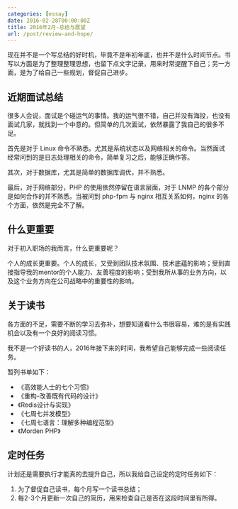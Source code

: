 ```yaml
---
categories: [essay]
date: 2016-02-28T00:00:00Z
title: 2016年2月-总结与展望
url: /post/review-and-hope/
---
```


现在并不是一个写总结的好时机，毕竟不是年初年底，也并不是什么时间节点。书写以方面是为了整理整理思想，也留下点文字记录，用来时常提醒下自己；另一方面，是为了给自己一些规划，督促自己进步。

<!--more-->

## 近期面试总结

很多人会说，面试是个碰运气的事情。我的运气很不错，自己并没有海投，也没有面试几家，就找到一个中意的。但简单的几次面试，依然暴露了我自己的很多不足。

首先是对于 Linux 命令不熟悉。尤其是系统状态以及网络相关的命令。当然面试经常问到的是日志处理相关的命令，简单复习之后，能够正确作答。

其次，对于数据库，尤其是简单的数据库调优，并不熟悉。

最后，对于网络部分，PHP 的使用依然停留在语言层面，对于 LNMP 的各个部分是如何合作的并不熟悉。当被问到 php-fpm 与 nginx 相互关系如何，nginx 的各个方面，依然是完全不了解。

## 什么更重要

对于初入职场的我而言，什么更重要呢？

个人的成长更重要。个人的成长，又受到团队技术氛围、技术底蕴的影响；受到直接指导我的mentor的个人能力、友善程度的影响；受到我所从事的业务方向，以及这个业务方向在公司战略中的重要性的影响。

## 关于读书

各方面的不足，需要不断的学习去弥补，想要知道看什么书很容易，难的是有实践机会以及有一个良好的阅读习惯。

我不是一个好读书的人，2016年接下来的时间，我希望自己能够完成一些阅读任务。

暂列书单如下：

* 《高效能人士的七个习惯》
* 《重构-改善既有代码的设计》
* 《Redis设计与实现》
* 《七周七并发模型》
* 《七周七语言：理解多种编程范型》
* 《Morden PHP》

## 定时任务

计划还是需要执行才能真的去提升自己，所以我给自己设定的定时任务如下：

1. 为了督促自己读书，每个月写一个读书总结；
2. 每2-3个月更新一次自己的简历，用来检查自己是否在这段时间里有所得。
